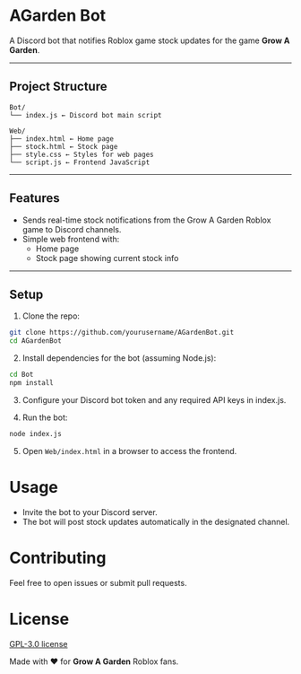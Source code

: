 # AGarden Bot

A Discord bot that notifies Roblox game stock updates for the game **Grow A Garden**.

---

## Project Structure

```
Bot/
└── index.js ← Discord bot main script

Web/
├── index.html ← Home page
├── stock.html ← Stock page
├── style.css ← Styles for web pages
└── script.js ← Frontend JavaScript
```


---

## Features

- Sends real-time stock notifications from the Grow A Garden Roblox game to Discord channels.
- Simple web frontend with:
  - Home page
  - Stock page showing current stock info

---

## Setup

1. Clone the repo:

```bash
git clone https://github.com/yourusername/AGardenBot.git
cd AGardenBot
```

2. Install dependencies for the bot (assuming Node.js):

```bash
cd Bot
npm install
```

3. Configure your Discord bot token and any required API keys in index.js.

4. Run the bot:

```bash
node index.js
```

5. Open `Web/index.html` in a browser to access the frontend.

# Usage
- Invite the bot to your Discord server.
- The bot will post stock updates automatically in the designated channel.

# Contributing
Feel free to open issues or submit pull requests.

# License
[GPL-3.0 license](https://github.com/AxMilin/AGarden-Bot/tree/main#GPL-3.0-1-ov-file)


Made with ❤️ for **Grow A Garden** Roblox fans.


